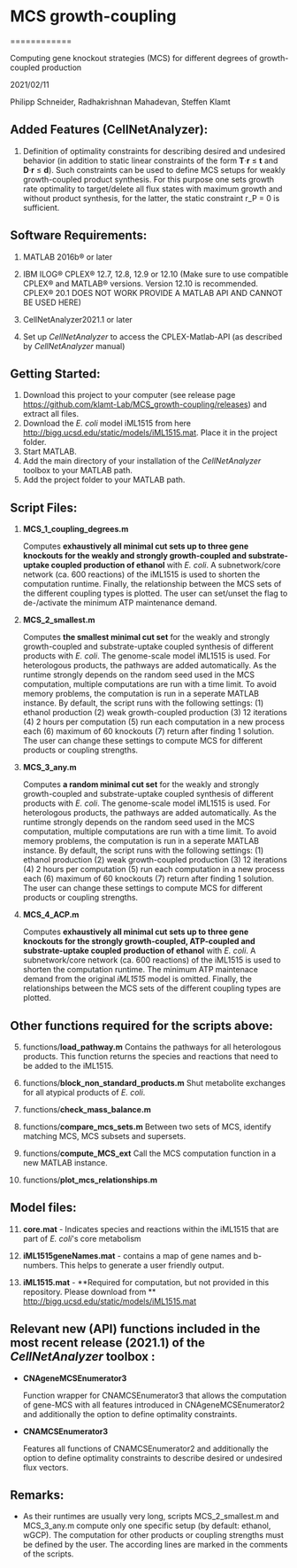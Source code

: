 # MCS growth-coupling

============

Computing gene knockout strategies (MCS) for different degrees of growth-coupled production

2021/02/11

Philipp Schneider, Radhakrishnan Mahadevan, Steffen Klamt

Added Features (CellNetAnalyzer):
---------------

1.  Definition of optimality constraints for describing desired and undesired behavior
    (in addition to static linear constraints of the form **T**·**r** ≤ **t** and **D**·**r** ≤ **d**).
    Such constraints can be used to define MCS setups for weakly growth-coupled product synthesis.
    For this purpose one sets growth rate optimality to target/delete all flux states with maximum growth 
    and without product synthesis, for the latter, the static constraint r_P = 0 is sufficient.

Software Requirements:
----------------------

1.  MATLAB 2016b® or later

2.  IBM ILOG® CPLEX® 12.7, 12.8, 12.9 or 12.10 (Make sure to use compatible CPLEX® and MATLAB® versions. Version 12.10 is recommended. 
    CPLEX® 20.1 DOES NOT WORK PROVIDE A MATLAB API AND CANNOT BE USED HERE)

3.  CellNetAnalyzer2021.1 or later

4.  Set up *CellNetAnalyzer* to access the CPLEX-Matlab-API (as described by *CellNetAnalyzer* manual)
    
Getting Started:
----------------------
1. Download this project to your computer (see release page https://github.com/klamt-Lab/MCS_growth-coupling/releases) and extract all files.
2. Download the *E. coli* model iML1515 from here http://bigg.ucsd.edu/static/models/iML1515.mat. Place it in the project folder.
3. Start MATLAB.
4. Add the main directory of your installation of the *CellNetAnalyzer* toolbox to your MATLAB path.
5. Add the project folder to your MATLAB path.

Script Files:
-------------

1. **MCS_1_coupling_degrees.m**

   Computes **exhaustively all minimal cut sets up to three gene knockouts for the weakly and strongly growth-coupled and substrate-uptake coupled 
   production of ethanol** with *E. coli*. A subnetwork/core network (ca. 600 reactions) of the iML1515 is used to shorten the computation runtime.
   Finally, the relationship between the MCS sets of the different coupling types is plotted. The user can set/unset the flag to de-/activate the 
   minimum ATP maintenance demand.

2. **MCS_2_smallest.m** 

   Computes **the smallest minimal cut set** for the weakly and strongly growth-coupled and substrate-uptake coupled synthesis of different products
   with *E. coli*. The genome-scale model iML1515 is used. For heterologous products, the pathways are added automatically.
   As the runtime strongly depends on the random seed used in the MCS computation, multiple computations are run with a time
   limit. To avoid memory problems, the computation is run in a seperate MATLAB instance. By default, the script runs with the following
   settings: (1) ethanol production (2) weak growth-coupled production (3) 12 iterations (4) 2 hours per computation (5) run each computation
   in a new process each (6) maximum of 60 knockouts (7) return after finding 1 solution. The user can change these settings to compute
   MCS for different products or coupling strengths.

3. **MCS_3_any.m** 

   Computes **a random minimal cut set** for the weakly and strongly growth-coupled and substrate-uptake coupled synthesis of different products
   with *E. coli*. The genome-scale model iML1515 is used. For heterologous products, the pathways are added automatically.
   As the runtime strongly depends on the random seed used in the MCS computation, multiple computations are run with a time
   limit. To avoid memory problems, the computation is run in a seperate MATLAB instance. By default, the script runs with the following
   settings: (1) ethanol production (2) weak growth-coupled production (3) 12 iterations (4) 2 hours per computation (5) run each computation
   in a new process each (6) maximum of 60 knockouts (7) return after finding 1 solution. The user can change these settings to compute
   MCS for different products or coupling strengths.

4. **MCS_4_ACP.m** 

   Computes **exhaustively all minimal cut sets up to three gene knockouts for the strongly growth-coupled, ATP-coupled and substrate-uptake coupled 
   production of ethanol** with *E. coli*. A subnetwork/core network (ca. 600 reactions) of the iML1515 is used to shorten the computation runtime.
   The minimum ATP maintenace demand from the original *iML1515* model is omitted. Finally, the relationships between the MCS sets of the different 
   coupling types are plotted.

Other functions required for the scripts above:
-----------------------------------------------

5. functions/**load_pathway.m** 
   Contains the pathways for all heterologous products. This function returns the species and reactions that need to be added to the iML1515.

6. functions/**block_non_standard_products.m**
   Shut metabolite exchanges for all atypical products of *E. coli*.

7. functions/**check_mass_balance.m**

8. functions/**compare_mcs_sets.m**
   Between two sets of MCS, identify matching MCS, MCS subsets and supersets.

9. functions/**compute_MCS_ext**
   Call the MCS computation function in a new MATLAB instance.

10. functions/**plot_mcs_relationships.m**

Model files:
-------------

11. **core.mat** - Indicates species and reactions within the iML1515 that are part of *E. coli*'s core metabolism

12. **iML1515geneNames.mat** - contains a map of gene names and b-numbers. This helps to generate a user friendly output.

13. **iML1515.mat** - **Required for computation, but not provided in this repository. Please download from **
                        http://bigg.ucsd.edu/static/models/iML1515.mat


Relevant new (API) functions included in the most recent release (2021.1) of the *CellNetAnalyzer* toolbox :
------------------------------------------------------------------------------------------------------------

* **CNAgeneMCSEnumerator3**

   Function wrapper for CNAMCSEnumerator3 that allows the computation of gene-MCS with all features introduced in
   CNAgeneMCSEnumerator2 and additionally the option to define optimality constraints.

* **CNAMCSEnumerator3**

   Features all functions of CNAMCSEnumerator2 and additionally the option to define optimality constraints to describe
   desired or undesired flux vectors.

Remarks:
--------

-   As their runtimes are usually very long, scripts MCS_2_smallest.m and MCS_3_any.m compute only one specific setup (by default: ethanol, wGCP). 
    The computation for other products or coupling strengths must be defined by the user. The according lines are marked in the comments
    of the scripts.
    